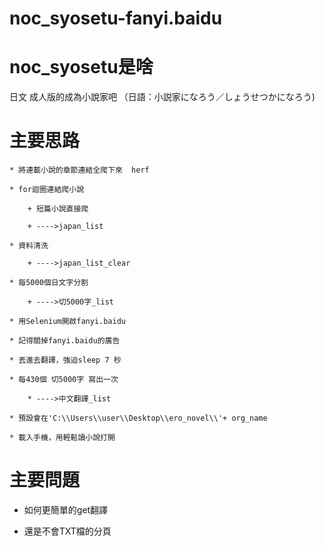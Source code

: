 # noc_syosetu-fanyi.baidu


# noc_syosetu是啥


日文
成人版的成為小說家吧
（日語：小説家になろう／しょうせつかになろう)
	
# 主要思路

	* 將連載小說的章節連結全爬下來  herf
	
	* for迴圈連結爬小說
	
		+ 短篇小說直接爬 
		
		+ ---->japan_list
		
	* 資料清洗
	
		+ ---->japan_list_clear
		
	* 每5000個日文字分割			
	
		+ ---->切5000字_list
		
	* 用Selenium開啟fanyi.baidu
	
	* 記得關掉fanyi.baidu的廣告
	
	* 丟進去翻譯，強迫sleep 7 秒
	
	* 每430個 切5000字 寫出一次
	
		* ---->中文翻譯_list
		
	* 預設會在'C:\\Users\\user\\Desktop\\ero_novel\\'+ org_name
	
	* 載入手機，用輕鬆讀小說打開
	
# 主要問題	

* 如何更簡單的get翻譯

* 還是不會TXT檔的分頁




